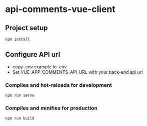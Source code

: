 # api-comments-vue-client

## Project setup
```
npm install
```

## Configure API url
- copy .env.example to .env
- Set VUE_APP_COMMENTS_API_URL with your back-end api url

### Compiles and hot-reloads for development
```
npm run serve
```

### Compiles and minifies for production
```
npm run build
```